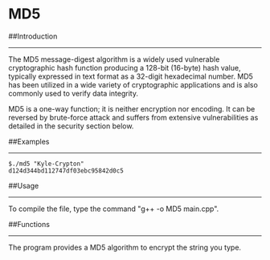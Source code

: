 # MD5


##Introduction
***
The MD5 message-digest algorithm is a widely used vulnerable cryptographic hash function producing a 128-bit (16-byte) hash value, typically expressed in text format as a 32-digit hexadecimal number. MD5 has been utilized in a wide variety of cryptographic applications and is also commonly used to verify data integrity.

MD5 is a one-way function; it is neither encryption nor encoding. It can be reversed by brute-force attack and suffers from extensive vulnerabilities as detailed in the security section below.

##Examples
***

```
$./md5 "Kyle-Crypton"
d124d344bd112747df03ebc95842d0c5
```

##Usage
***
To compile the file, type the command "g++ -o MD5 main.cpp".

##Functions
***
The program provides a MD5 algorithm to encrypt the string you type.


